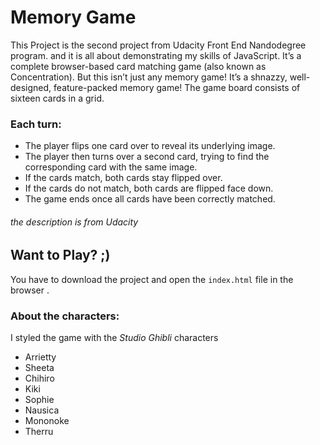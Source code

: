# Memory Game

This Project is the second project from Udacity Front End Nandodegree program.
and it is all about demonstrating my skills of JavaScript. 
It’s a complete browser-based card matching game (also known as Concentration). But this isn’t just any memory game! It’s a shnazzy, well-designed, feature-packed memory game!
The game board consists of sixteen cards in a grid.

### Each turn:

* The player flips one card over to reveal its underlying image.
* The player then turns over a second card, trying to find the corresponding card with the same image.
* If the cards match, both cards stay flipped over.
* If the cards do not match, both cards are flipped face down.
* The game ends once all cards have been correctly matched.

###### the description is from Udacity

## Want to Play? ;)

You have to download the project and open the `index.html` file in the browser .

### About the characters:

I styled the game with the _Studio Ghibli_ characters
* Arrietty 
* Sheeta
* Chihiro
* Kiki
* Sophie
* Nausica
* Mononoke
* Therru
